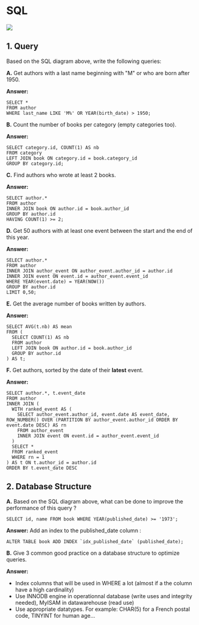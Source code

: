 # SQL

![](images/sql-diagram.png)

## 1. Query

Based on the SQL diagram above, write the following queries:

**A.** Get authors with a last name beginning with "M" or who are born after 1950.

**Answer:**
```mysql
SELECT * 
FROM author 
WHERE last_name LIKE 'M%' OR YEAR(birth_date) > 1950;
```

**B.** Count the number of books per category (empty categories too).

**Answer:**
```mysql
SELECT category.id, COUNT(1) AS nb 
FROM category
LEFT JOIN book ON category.id = book.category_id
GROUP BY category.id;
```

**C.** Find authors who wrote at least 2 books.

**Answer:**
```mysql
SELECT author.* 
FROM author
INNER JOIN book ON author.id = book.author_id
GROUP BY author.id
HAVING COUNT(1) >= 2;
```

**D.** Get 50 authors with at least one event between the start and the end of this year.

**Answer:**
```mysql
SELECT author.* 
FROM author
INNER JOIN author_event ON author_event.author_id = author.id
INNER JOIN event ON event.id = author_event.event_id
WHERE YEAR(event.date) = YEAR(NOW())
GROUP BY author.id
LIMIT 0,50;
```

**E.** Get the average number of books written by authors.

**Answer:**
```mysql
SELECT AVG(t.nb) AS mean
FROM (
  SELECT COUNT(1) AS nb
  FROM author
  LEFT JOIN book ON author.id = book.author_id
  GROUP BY author.id
) AS t;
```

**F.** Get authors, sorted by the date of their **latest** event.

**Answer:**
```mysql
SELECT author.*, t.event_date 
FROM author 
INNER JOIN (
  WITH ranked_event AS (
    SELECT author_event.author_id, event.date AS event_date, ROW_NUMBER() OVER (PARTITION BY author_event.author_id ORDER BY event.date DESC) AS rn
    FROM author_event 
    INNER JOIN event ON event.id = author_event.event_id
  )
  SELECT *
  FROM ranked_event 
  WHERE rn = 1
) AS t ON t.author_id = author.id
ORDER BY t.event_date DESC
```

## 2. Database Structure

**A.** Based on the SQL diagram above, what can be done to improve the performance of this query ?

```mysql
SELECT id, name FROM book WHERE YEAR(published_date) >= '1973';
```

**Answer:** Add an index to the published_date column :
```mysql 
ALTER TABLE book ADD INDEX `idx_published_date` (published_date);
```


**B.** Give 3 common good practice on a database structure to optimize queries.

**Answer:** 
 - Index columns that will be used in WHERE a lot (almost if a the column have a high cardinality)
 - Use INNODB engine in operationnal database (write uses and integrity needed), MyISAM in datawarehouse (read use)
 - Use appropriate datatypes. For example: CHAR(5) for a French postal code, TINYINT for human age...
